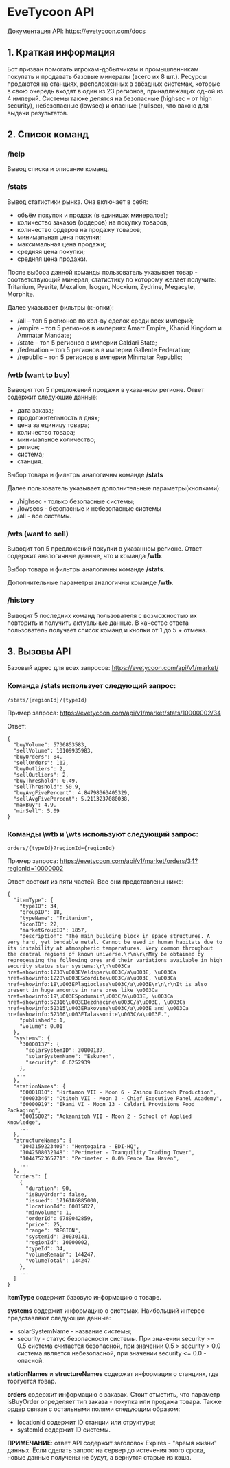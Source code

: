 # EveTycoon API
Документация API:  https://evetycoon.com/docs


## 1. Краткая информация

Бот призван помогать игрокам-добытчикам и промышленникам покупать и продавать базовые минералы (всего их 8 шт.). 
Ресурсы продаются на станциях, расположенных в звёздных системах, которые в свою очередь входят в один из 23 регионов, 
принадлежащих одной из 4 империй. Системы также делятся на безопасные (highsec – от high security), 
небезопасные (lowsec) и опасные (nullsec), что важно для выдачи результатов.


## 2. Список команд

### /help
Вывод списка и описание команд.

### /stats
Вывод статистики рынка. Она включает в себя: 

- объём покупок и продаж (в единицах минералов); 
- количество заказов (ордеров) на покупку товаров;
- количество ордеров на продажу товаров;
- минимальная цена покупки;
- максимальная цена продажи;
- средняя цена покупки;
- средняя цена продажи.

После выбора данной команды пользователь указывает товар - соответствующий минерал, статистику по которому 
желает получить: Tritanium, Pyerite, Mexallon, Isogen, Nocxium, Zydrine, Megacyte, Morphite.

Далее указывает фильтры (кнопки):
- /all – топ 5 регионов по кол-ву сделок среди всех империй;
- /empire – топ 5 регионов в империях Amarr Empire, Khanid Kingdom и Ammatar Mandate;
- /state – топ 5 регионов в империи Caldari State;
- /federation – топ 5 регионов в империи Gallente Federation;
- /republic – топ 5 регионов в империи Minmatar Republic;


### /wtb (want to buy)
Выводит топ 5 предложений продажи в указанном регионе. Ответ содержит следующие данные:
- дата заказа; 
- продолжительность в днях;
- цена за единицу товара; 
- количество товара; 
- минимальное количество;
- регион;
- система; 
- станция.  

Выбор товара и фильтры аналогичны команде **/stats**

Далее пользователь указывает дополнительные параметры(кнопками):
- /highsec - только безопасные системы;
- /lowsecs - безопасные и небезопасные системы
- /all - все системы.


### /wts (want to sell)
Выводит топ 5 предложений покупки в указанном регионе. Ответ содержит аналогичные данные, что и команда **/wtb**.

Выбор товара и фильтры аналогичны команде **/stats**.

Дополнительные параметры аналогичны команде **/wtb**.

### /history

Выводит 5 последних команд пользователя с возможностью их повторить и получить актуальные данные.
В качестве ответа пользователь получает список команд и кнопки от 1 до 5 + отмена.


## 3. Вызовы API

Базовый адрес для всех запросов: https://evetycoon.com/api/v1/market/

### Команда **/stats** использует следующий запрос:

`/stats/{regionId}/{typeId}`

Пример запроса: https://evetycoon.com/api/v1/market/stats/10000002/34

Ответ:

```
{
  "buyVolume": 5736853583,
  "sellVolume": 10109935983,
  "buyOrders": 84,
  "sellOrders": 112,
  "buyOutliers": 2,
  "sellOutliers": 2,
  "buyThreshold": 0.49,
  "sellThreshold": 50.9,
  "buyAvgFivePercent": 4.84798363405329,
  "sellAvgFivePercent": 5.2113237080038,
  "maxBuy": 4.9,
  "minSell": 5.09
}
```


### Команды **\wtb** и **\wts** используют следующий запрос:

`orders/{typeId}?regionId={regionId}`

Пример запроса: https://evetycoon.com/api/v1/market/orders/34?regionId=10000002

Ответ состоит из пяти частей. Все они представлены ниже:

```
{
  "itemType": {
    "typeID": 34,
    "groupID": 18,
    "typeName": "Tritanium",
    "iconID": 22,
    "marketGroupID": 1857,
    "description": "The main building block in space structures. A very hard, yet bendable metal. Cannot be used in human habitats due to its instability at atmospheric temperatures. Very common throughout the central regions of known universe.\r\n\r\nMay be obtained by reprocessing the following ores and their variations available in high security status star systems:\r\n\u003Ca href=showinfo:1230\u003EVeldspar\u003C/a\u003E, \u003Ca href=showinfo:1228\u003EScordite\u003C/a\u003E, \u003Ca href=showinfo:18\u003EPlagioclase\u003C/a\u003E\r\n\r\nIt is also present in huge amounts in rare ores like \u003Ca href=showinfo:19\u003ESpodumain\u003C/a\u003E, \u003Ca href=showinfo:52316\u003EBezdnacine\u003C/a\u003E, \u003Ca href=showinfo:52315\u003ERakovene\u003C/a\u003E and \u003Ca href=showinfo:52306\u003ETalassonite\u003C/a\u003E.",
    "published": 1,
    "volume": 0.01
  },
  "systems": {
    "30000137": {
      "solarSystemID": 30000137,
      "solarSystemName": "Eskunen",
      "security": 0.6252939
    },
   ...
  },
  "stationNames": {
    "60001810": "Hirtamon VII - Moon 6 - Zainou Biotech Production",
    "60003346": "Otitoh VII - Moon 3 - Chief Executive Panel Academy",
    "60000919": "Ikami VI - Moon 13 - Caldari Provisions Food Packaging",
    "60015002": "Aokannitoh VII - Moon 2 - School of Applied Knowledge",
    ...
  },
  "structureNames": {
    "1043159223409": "Hentogaira - EDI-HQ",
    "1042508032148": "Perimeter - Tranquility Trading Tower",
    "1044752365771": "Perimeter - 0.0% Fence Tax Haven",
    ...
  },
  "orders": [
    {
      "duration": 90,
      "isBuyOrder": false,
      "issued": 1716186885000,
      "locationId": 60015027,
      "minVolume": 1,
      "orderId": 6789042859,
      "price": 25,
      "range": "REGION",
      "systemId": 30030141,
      "regionId": 10000002,
      "typeId": 34,
      "volumeRemain": 144247,
      "volumeTotal": 144247
    },
    ...
  ]
}
```

**itemType** содержит базовую информацию о товаре.

**systems** содержит информацию о системах. Наибольший интерес представляют следующие данные:
- solarSystemName - название системы;
- security - статус безопасности системы. При значении security >= 0.5 система считается безопасной,
при значении 0.5 > security > 0.0 система является небезопасной, при значении security <= 0.0 - опасной.

**stationNames** и **structureNames** содержат информация о станциях, где торгуется товар.

**orders** содержит информацию о заказах. Стоит отметить, что параметр isBuyOrder определяет тип заказа - 
покупка или продажа товара. Также ордер связан с остальными полями следующим образом:
- locationId содержит ID станции или структуры;
- systemId содержит ID системы.

**ПРИМЕЧАНИЕ**: ответ API содержит заголовок Expires - "время жизни" данных. Если сделать запрос на сервер до истечения
этого срока, новые данные получены не будут, а вернутся старые из кэша.
